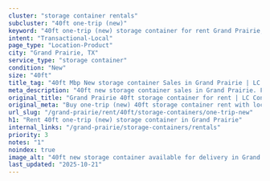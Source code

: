 ```yaml
---
cluster: "storage container rentals"
subcluster: "40ft one-trip (new)"
keyword: "40ft one-trip (new) storage container for rent Grand Prairie, TX"
intent: "Transactional-Local"
page_type: "Location-Product"
city: "Grand Prairie, TX"
service_type: "storage container"
condition: "New"
size: "40ft"
title_tag: "40ft Mbp New storage container Sales in Grand Prairie | LC Container"
meta_description: "40ft new storage container sales in Grand Prairie. Fast delivery, competitive pricing. Serving storage containers area. Quote ID: UFV. Call (214) 524-4168 for your free quote today."
original_title: "Grand Prairie 40ft storage container for rent | LC Container"
original_meta: "Buy one-trip (new) 40ft storage container rent with local delivery in Grand Prairie, TX. LC Container — local Since 2003. Request a fast quote today."
url_slug: "/grand-prairie/rent/40ft/storage-containers/one-trip-new"
h1: "Rent 40ft one-trip (new) storage container in Grand Prairie"
internal_links: "/grand-prairie/storage-containers/rentals"
priority: 3
notes: "1"
noindex: true
image_alt: "40ft new storage container available for delivery in Grand Prairie"
last_updated: "2025-10-21"
---
```


<!-- TODO: Add unique city/inventory copy, images, and internal links here. -->
